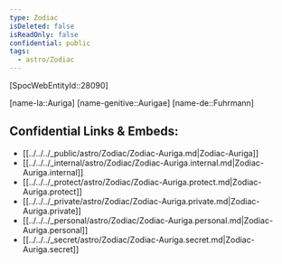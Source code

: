 ```yaml
---
type: Zodiac
isDeleted: false
isReadOnly: false
confidential: public
tags:
  - astro/Zodiac
---
```

[SpocWebEntityId::28090]



[name-la::Auriga]
[name-genitive::Aurigae]
[name-de::Fuhrmann]


## Confidential Links & Embeds: 
- [[../../../_public/astro/Zodiac/Zodiac-Auriga.md|Zodiac-Auriga]] 
- [[../../../_internal/astro/Zodiac/Zodiac-Auriga.internal.md|Zodiac-Auriga.internal]] 
- [[../../../_protect/astro/Zodiac/Zodiac-Auriga.protect.md|Zodiac-Auriga.protect]] 
- [[../../../_private/astro/Zodiac/Zodiac-Auriga.private.md|Zodiac-Auriga.private]] 
- [[../../../_personal/astro/Zodiac/Zodiac-Auriga.personal.md|Zodiac-Auriga.personal]] 
- [[../../../_secret/astro/Zodiac/Zodiac-Auriga.secret.md|Zodiac-Auriga.secret]] 
